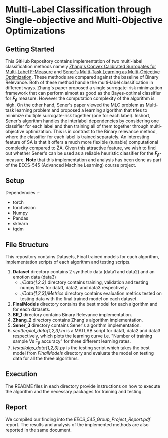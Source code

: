 # Multi-Label Classification through Single-objective and Multi-Objective Optimizations

## Getting Started
This GitHub Repository contains implementation of two multi-label classification methods namely [Zhang's Convex Calibrated Surrogates for Multi-Label F-Measure](https://arxiv.org/abs/2009.07801#:~:text=The%20F%2Dmeasure%20is%20a,be%20active%20in%20any%20image) and [Sener's Multi-Task Learning as Multi-Objective Optimization](https://arxiv.org/abs/1810.04650). These methods are compared against the baseline of Binary Relevance. Both of these method handle the multi-label classification in different ways. Zhang's paper proposed a single surrogate-risk minimzation framework that can perform almost as good as the Bayes-optimal classifier for ***F<sub>β</sub>*** measure. However the computation complexity of the algorithm is high. On the other hand, Sener's paper viewed the MLC problem as Multi-task learning problem and proposed a learning algorithm that tries to minimize multiple surrogate-risk together (one for each label). Inshort, Sener's algorithm handles the interlabel dependencies by considering one classifier for each label and then training all of them together through multi-objective optimization. This is in contrast to the Binary relevance method, where the classifier for each label is trained separately. An interesting feature of SA is that it offers a much more flexible (tunable) computational complexity compared to ZA. Given this attractive feature, we wish to find out whether Sener's can be used as a reliable heuristic classifier for the ***F<sub>β</sub>***-measure. 
**Note** that this implementation and analysis has been done as part of the EECS-545 (Advanced Machine Learning) course project. 

## Setup
Dependencies :-
- torch
- torchvision
- Numpy
- Pandas
- sklearn
- tqdm

## File Structure
This repository contains Datasets, Final trained models for each algorithm, implementation scripts of each algorithm and testing scripts. 

1. **Dataset** directory contains 2 synthetic data (data1 and data2) and an emotion data (data3)
	- *./Data{1,2,3}* directory contains training, validation and testing numpy files for data1, data2, and data3 respectively. 
	- *./Data{1,2,3}/Metrics* directory contains evaluation metrics tested on testing data with the final trained model on each dataset.
2. **FinalModels** directory contains the best model for each algorithm and for each datasets.
3. **BR_1** directory contains Binary Relevance implementation. 
4. **Zhang_2** directory contains Zhang's algorithm implementation.
5. **Sener_3** directory contains Sener's algorithm implementation.
6. *scatterplot_data{1,2,3}.m* is a MATLAB script for data1, data2 and data3 respectively, which plots the learning curve i.e. "Number of training sample Vs F<sub>β</sub> accuracy" for three different learning rates. 
7. *testallalgs_data{1,2,3}.py* is the testing script which takes the best model from *FinalModels* directory and evaluate the model on testing data for all the three algorithms.

## Execution
The README files in each directory provide instructions on how to execute the algorithm and the necessary packages for training and testing.

## Report
We compiled our finding into the *EECS_545_Group_Project_Report.pdf* report. The results and analysis of the implemented methods are also reported in the same document.

	
